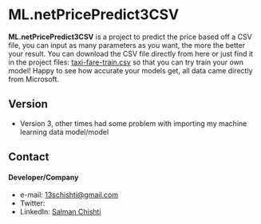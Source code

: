 # ML.netPricePredict3CSV

**ML.netPricePredict3CSV** is a project to predict the price based off a CSV file, you can input as many parameters as you want, the more the better your result. You can download the CSV file directly from here or just find it in the project files: [taxi-fare-train.csv](https://raw.githubusercontent.com/dotnet/machinelearning-samples/master/samples/csharp/getting-started/Regression_TaxiFarePrediction/TaxiFarePrediction/Data/taxi-fare-train.csv "training data") so that you can try train your own model! Happy to see how accurate your models get, all data came directly from Microsoft.

## Version 
* Version 3, other times had some problem with importing my machine learning data model/model

## Contact
#### Developer/Company
* e-mail: 13schishti@gmail.com
* Twitter: 
* LinkedIn: [Salman Chishti](https://www.linkedin.com/in/salman-chishti-906898173/ "Salman Chishti on LinkedIn")



